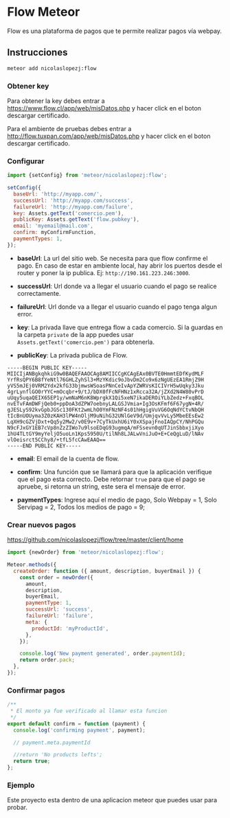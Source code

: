 # Flow Meteor

Flow es una plataforma de pagos que te permite realizar pagos vía webpay.

## Instrucciones

```sh
meteor add nicolaslopezj:flow
```

### Obtener key

Para obtener la key debes entrar a https://www.flow.cl/app/web/misDatos.php y
hacer click en el boton descargar certificado.

Para el ambiente de pruebas debes entrar a http://flow.tuxpan.com/app/web/misDatos.php y
hacer click en el boton descargar certificado.

### Configurar

```js
import {setConfig} from 'meteor/nicolaslopezj:flow';

setConfig({
  baseUrl: 'http://myapp.com/',
  successUrl: 'http://myapp.com/success',
  failureUrl: 'http://myapp.com/failure',
  key: Assets.getText('comercio.pem'),
  publicKey: Assets.getText('flow.pubkey'),
  email: 'myemail@mail.com',
  confirm: myConfirmFunction,
  paymentTypes: 1,
});
```

- **baseUrl**: La url del sitio web. Se necesita para que flow confirme el pago.
En caso de estar en ambiente local, hay abrir los puertos desde el router y poner
la ip publica. Ej: ```http://190.161.223.246:3000```.

- **successUrl**: Url donde va a llegar el usuario cuando el pago se realice
correctamente.

- **failureUrl**: Url donde va a llegar el usuario cuando el pago tenga algun error.

- **key**: La privada llave que entrega flow a cada comercio. Si la guardas en la
carpeta ```private``` de la app puedes usar ```Assets.getText('comercio.pem')```
para obtenerla.

- **publicKey**: La privada publica de Flow.

```
-----BEGIN PUBLIC KEY-----
MIICIjANBgkqhkiG9w0BAQEFAAOCAg8AMIICCgKCAgEAx0BVTE0HmmtEDfKydMLF
YrfRsQPY6B8fYeNtl76GHLZyhSl3+MzYKdic9oJbvDm2Co9x6zNgUEzEA1RmjZ9H
yVS5mJEj0VRM2Ydx2kfG33bjmwsWSoasPNnCeIvApYZWRVsKICIVrH5wUqky3Jku
4grLynflGO0rYYC+mOcqbr+9/tJ/bDX0fFcNFHNz1xRcca32A/jZXd2N4W80vPrD
uUqy5uqaQEIX65EP1y/wmNaM6nK8WprgkX1Qi5xeN7ikaDEROiYLbZedz+FxqBOL
nvETvFAmDWFjQeb0+ppDoA3dZPW7oebnyLALGSJVmia+Ig3OsKFmf6F67ygN+4R/
gJESLyS92kvGpbJGSc130FKt2wmLhO0YmFNzNF4s01hHgigVuVG6OqNdYCtvNbQH
tIcBnUOUyma3Z0zKAH3lPW4nOljM9uNihG32UNlGeV9d/UmjqvVvLy5MbeEEsEw2
LqXH9cGZVjDxt+Qq5y2Mw2/v0E9v+7CyTkUxhU6iY0xXSpajFnoIAQpCY/NhPGQu
N9cFJxGY1EB7cVp8nZzZIWo7u9lsoEDqG93ugmqA/mFSsevn0qUTJinSbbxjiXyo
1hU4TLtGY9myYeljO5uoLn1Kps5950U/tilNh8LJALwVniJuO+E+CeQgLuD/lNAv
vlOeisrct5CChy8/+tfL5fcCAwEAAQ==
-----END PUBLIC KEY-----
```

- **email**: El email de la cuenta de flow.

- **confirm**: Una función que se llamará para que la aplicación verifique que el
pago esta correcto. Debe retornar ```true``` para que el pago se apruebe, si retorna
un string, este sera el mensaje de error.

- **paymentTypes**: Ingrese aquí el medio de pago, Solo Webpay = 1, Solo
Servipag = 2, Todos los medios de pago = 9;

### Crear nuevos pagos

https://github.com/nicolaslopezj/flow/tree/master/client/home

```js
import {newOrder} from 'meteor/nicolaslopezj:flow';

Meteor.methods({
  createOrder: function ({ amount, description, buyerEmail }) {
    const order = newOrder({
      amount,
      description,
      buyerEmail,
      paymentType: 1,
      successUrl: 'success',
      failureUrl: 'failure',
      meta: {
        productId: 'myProductId',
      },
    });

    console.log('New payment generated', order.paymentId);
    return order.pack;
  },
});
```

### Confirmar pagos

```js
/**
 * El monto ya fue verificado al llamar esta funcion
 */
export default confirm = function (payment) {
  console.log('confirming payment', payment);

  // payment.meta.paymentId

  //return 'No products lefts';
  return true;
};
```

### Ejemplo

Este proyecto esta dentro de una aplicacion meteor que puedes usar para probar.

